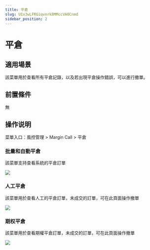 ```yaml
---
title: 平倉
slug: UIx3wLFRGiqvnrk8MMccVA0Cnmd
sidebar_position: 2
---
```



# 平倉

## 適用場景

該菜單用於查看所有平倉記錄，以及若出現平倉操作錯誤，可以進行撤單。

## 前置條件

無

## 操作说明

菜單入口：風控管理 &gt; Margin Call &gt;  平倉

### 批量和自動平倉

該菜單支持查看系統的平倉訂單

<img src="/assets/HM5pbx0uEoLNYaxMFPDcb9q3nje.png" src-width="3172" src-height="876" align="center"/>

### 人工平倉

該菜單用於查看人工的平倉訂單，未成交的訂單，可在此頁面操作撤單

<img src="/assets/OEnNb3yg9oe5X4xwkl9ctDqUnRf.png" src-width="3170" src-height="1272" align="center"/>

### 期权平倉

該菜單用於查看期權平倉訂單，未成交的訂單，可在此頁面操作撤單

<img src="/assets/DHrgbh9V4oUNBzxJ3JwckCLSnHe.png" src-width="3168" src-height="1172" align="center"/>

